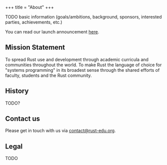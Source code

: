 +++
title = "About"
+++

TODO basic information (goals/ambitions, background, sponsors, interested parties, achievements, etc.)

You can read our launch announcement <a href="/news/announcement">here</a>.

## Mission Statement

To spread Rust use and development through academic curricula and communities throughout the world. To make Rust the language of choice for "systems programming" in its broadest sense through the shared efforts of faculty, students and the Rust community.

## History

TODO?

## Contact us

Please get in touch with us via <a href="mailto:contact@rust-edu.org">contact@rust-edu.org</a>.

## Legal

TODO
